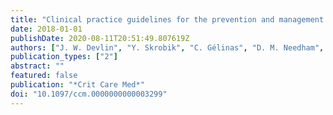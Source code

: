 ```yaml
---
title: "Clinical practice guidelines for the prevention and management of pain, agitation/sedation, delirium, immobility, and sleep disruption in adult patients in the ICU"
date: 2018-01-01
publishDate: 2020-08-11T20:51:49.807619Z
authors: ["J. W. Devlin", "Y. Skrobik", "C. Gélinas", "D. M. Needham", "A. J. C. Slooter", "P. P. Pandharipande", "P. L. Watson", "G. L. Weinhouse", "M. E. Nunnally", "B. Rochwerg", "M. C. Balas", "M. van den Boogaard", "K. J. Bosma", "N. E. Brummel", "G. Chanques", "L. Denehy", "X. Drouot", "G. L. Fraser", "J. E. Harris", "A. M. Joffe", "M. E. Kho", "J. P. Kress", "J. A. Lanphere", "S. McKinley", "K. J. Neufeld", "M. A. Pisani", "J. F. Payen", "B. T. Pun", "K. A. Puntillo", "R. R. Riker", "B. R. H. Robinson", "Y. Shehabi", "P. M. Szumita", "C. Winkelman", "J. E. Centofanti", "C. Price", "S. Nikayin", "C. J. Misak", "P. D. Flood", "K. Kiedrowski", "W. Alhazzani"]
publication_types: ["2"]
abstract: ""
featured: false
publication: "*Crit Care Med*"
doi: "10.1097/ccm.0000000000003299"
---
```


